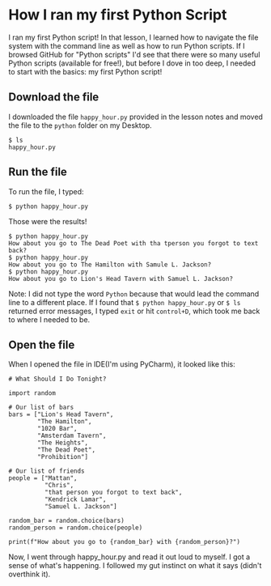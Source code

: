 # How I ran my first Python Script

I ran my first Python script! In that lesson, I learned how to navigate the file system with the command line as well as how to run Python scripts. If I browsed GitHub for "Python scripts" I'd see that there were so many useful Python scripts (available for free!), but before I dove in too deep, I needed to start with the basics: my first Python script!

## Download the file 

I downloaded the file `happy_hour.py` provided in the lesson notes and moved the file to the `python` folder on my Desktop.

```
$ ls
happy_hour.py
```

## Run the file

To run the file, I typed:

`$ python happy_hour.py`

Those were the results!

```
$ python happy_hour.py
How about you go to The Dead Poet with tha tperson you forgot to text back?
$ python happy_hour.py
How about you go to The Hamilton with Samule L. Jackson?
$ python happy_hour.py
How about you go to Lion's Head Tavern with Samuel L. Jackson?
```


Note: I did not type the word `Python` because that would lead the command line to a different place. If I found that `$ python happy_hour.py` or `$ ls` returned error messages, I typed `exit` or hit `control+D`, which took me back to where I needed to be.

## Open the file

When I opened the file in IDE(I'm using PyCharm), it looked like this:

```
# What Should I Do Tonight?

import random

# Our list of bars
bars = ["Lion's Head Tavern",
        "The Hamilton",
        "1020 Bar",
        "Amsterdam Tavern",
        "The Heights",
        "The Dead Poet",
        "Prohibition"]

# Our list of friends
people = ["Mattan",
          "Chris",
          "that person you forgot to text back",
          "Kendrick Lamar",
          "Samuel L. Jackson"]

random_bar = random.choice(bars)
random_person = random.choice(people)

print(f"How about you go to {random_bar} with {random_person}?")
```

Now, I went through happy_hour.py and read it out loud to myself. I got a sense of what's happening. I followed my gut instinct on what it says (didn't overthink it).